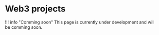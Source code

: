 # <b>Web3 projects</b>

!!! info "Comming soon"
    This page is currently under development and will be comming soon. 